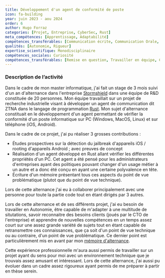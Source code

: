 ```yaml
---
title: Développement d'un agent de conformité de poste
icon: fa-building
year: juin 2023 - aou 2024
order: 6
author: Hugo Forraz
categories: [Projet, Entreprise, CyberSec, Rust]
meta_compétences: [Apprentissage, Adaptabilité] 
compétences_transférables: [Communication écrite, Communication Orale, Veille, Informatique]
qualités: [Autonomie, Rigueur]
expertise_scientifique: Monodisciplinaire
compétences_sociales: Curiosité
compétences_transférables: [Remise en question, Travailler en équipe, Capacité d'analyse, Capacité d'innovation, Capacité de synthèse, Élaborer des solutions, Esprit critique]
---
```



### Description de l’activité

Dans le cadre de mon master informatique, j'ai fait un stage de 3 mois suivi d'un an d'alternance dans l'entreprise [Stormshield](https://www.stormshield.com/fr/) dans une équipe de R&D constituée de 20 personnes. 
Mon équipe travaillait sur un projet de recherche industrielle visant à développer un agent de communication dit ZTNA dans le langage de programmation [Rust](https://www.rust-lang.org/fr). Mon sujet d'alternance constituait en le développement d'un agent permettant de vérifier la conformité d'un poste informatique sur PC (Windows, MacOS, Linux) et sur téléphone (iOS, Android).

Dans le cadre de ce projet, j'ai pu réaliser 3 grosses contributions :
- Études prospectives sur la détection du jailbreak d'appareils iOS / rooting d'appareils Android ; avec preuves de concept  
- Réalisation d'un agent développé en Rust allant vérifier les différentes propriétés d'un PC. Cet agent a été pensé pour les administrateurs d'entreprises ayant des politiques pouvant changer d'un usage métier à un autre et a donc été conçu en ayant une certaine polyvalence en tête.
- Écriture d'un mémoire présentant tous ces aspects du point de vue problématique (plutot que du point de vue technique).

Lors de cette alternance j'ai eu à collaborer principalement avec une personne pour toute la partie code tout en étant dirigés par 3 autres. 

Lors de cette alternance et de ses différents projet, j'ai eu besoin de travailler en Autonomie, être capable de m'adapter à une multitude de situtations, savoir reconnaitre des besoins clients (joués par le CTO de l'entreprise) et apprendre de nouvelles compétences en un temps assez court sur une assez grande variété de sujets tout en étant capable de retransmettre ces connaissances, que ça soit d'un point de vue technique ou au contraire, d'un point de vue problématique. Ce dernier point est particulièrement mis en avant par mon [mémoire d'alternance](../../assets/pdfs/documents-competence-compedoc-forrazh/MémoireAlternanceHF.pdf).

Cette expérience professionnelle m'aura aussi permis de travailler sur un projet ayant du sens pour moi avec un environnement technique que je trouvais assez amusant et intéressant. Lors de cette alternance, j'ai aussi pu évoluer dans un cadre assez rigoureux ayant permis de me préparer à partir en thèse serein.

